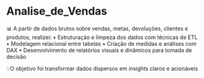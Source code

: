 # Analise_de_Vendas
📊 A partir de dados brutos sobre vendas, metas, devoluções, clientes e produtos, realizei:
• Estruturação e limpeza dos dados com técnicas de ETL
• Modelagem relacional entre tabelas
• Criação de medidas e análises com DAX
• Desenvolvimento de relatórios visuais e dinâmicos para tomada de decisão

💡O objetivo foi transformar dados dispersos em insights claros e acionáveis
